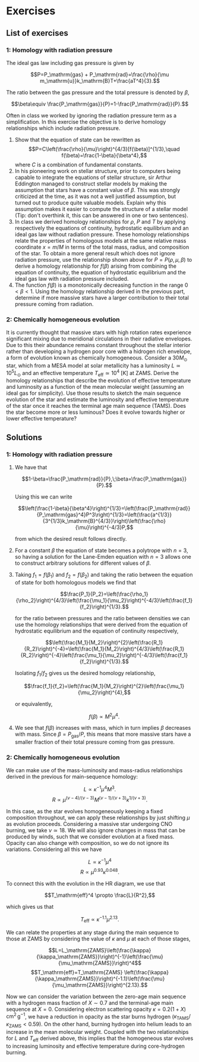 # Exercises

## List of exercises

### 1: Homology with radiation pressure
The ideal gas law including gas pressure is given by

$$P=P_\mathrm{gas} + P_\mathrm{rad}=\frac{\rho}{\mu m_\mathrm{u}}k_\mathrm{B}T+\frac{aT^4}{3}.$$

The ratio between the gas pressure and the total pressure is denoted by $\beta$,

$$\beta\equiv \frac{P_\mathrm{gas}}{P}=1-\frac{P_\mathrm{rad}}{P}.$$

Often in class we worked by ignoring the radiation pressure term as a simplification. In this exercise the objective is to derive homology relationships which include radiation pressure.

1. Show that the equation of state can be rewritten as
   $$P=C\left(\frac{\rho}{\mu}\right)^{4/3}[f(\beta)]^{1/3},\quad f(\beta)=\frac{1-\beta}{\beta^4},$$
   where $C$ is a combination of fundamental constants.
2. In his pioneering work on stellar structure, prior to computers being capable to integrate the equations of stellar structure, sir Arthur Eddington managed to construct stellar models by making the assumption that stars have a constant value of $\beta$. This was strongly criticized at the time, as it was not a well justified assumption, but turned out to produce quite valuable models. Explain why this assumption makes it easier to compute the structure of a stellar model (Tip: don't overthink it, this can be answered in one or two sentences).
3. In class we derived homology relationships for $\rho$, $P$ and $T$ by applying respectively the equations of continuity, hydrostatic equilibrium and an ideal gas law without radiation pressure. These homology relationships relate the properties of homologous models at the same relative mass coordinate $x=m/M$ in terms of the total mass, radius, and composition of the star.
   To obtain a more general result which does not ignore radiation pressure, use the relationship shown above for $P=P(\rho,\mu,\beta)$ to derive a homology relationship for $f(\beta)$ arising from combining the equation of continuity, the equation of hydrostatic equilibrium and the ideal gas law with radiation pressure included.
4. The function $f(\beta)$ is a monotonically decreasing function in the range $0<\beta<1$. Using the homology relationship derived in the previous part, determine if more massive stars have a larger contribution to their total pressure coming from radiation.

### 2: Chemically homogeneous evolution
It is currently thought that massive stars with high rotation rates experience significant mixing due to meridional circulations in their radiative envelopes. Due to this their abundance remains constant throughout the stellar interior rather than developing a hydrogen poor core with a hidrogen rich envelope, a form of evolution known as chemically homogeneous. Consider a $30M_\odot$ star, which from a MESA model at solar metallicity has a luminosity $L\simeq 10^5 L_\odot$ and an effective temperature $T_\mathrm{eff}\simeq 10^4\;[\mathrm{K}]$ at ZAMS. Derive the homology relationships that describe the evolution of effective temperature and luminosity as a function of the mean molecular weight (assuming an ideal gas for simplicity). Use those results to sketch the main sequence evolution of the star and estimate the luminosity and effective temperature of the star once it reaches the terminal age main sequence (TAMS). Does the star become more or less luminous? Does it evolve towards higher or lower effective temperature?

## Solutions

### 1: Homology with radiation pressure

1. We have that
   
   $$1-\beta=\frac{P_\mathrm{rad}}{P},\;\beta=\frac{P_\mathrm{gas}}{P}.$$

   Using this we can write

   $$\left(\frac{1-\beta}{\beta^4}\right)^{1/3}=\left(\frac{P_\mathrm{rad}}{P_\mathrm{gas}^4}P^3\right)^{1/3}=\left(\frac{a^{1/3}}{3^{1/3}k_\mathrm{B}^{4/3}}\right)\left(\frac{\rho}{\mu}\right)^{-4/3}P,$$

   from which the desired result follows directly.

2. For a constant $\beta$ the equation of state becomes a polytrope with $n=3$, so having a solution for the Lane-Emden equation with $n=3$ allows one to construct arbitrary solutions for different values of $\beta$.

3. Taking $f_1=f(\beta_1)$ and $f_2=f(\beta_2)$ and taking the ratio between the equation of state for both homologous models we find that

   $$\frac{P_1}{P_2}=\left(\frac{\rho_1}{\rho_2}\right)^{4/3}\left(\frac{\mu_1}{\mu_2}\right)^{-4/3}\left(\frac{f_1}{f_2}\right)^{1/3}.$$

   for the ratio between pressures and the ratio between densities we can use the homology relationships that were derived from the equation of hydrostatic equilibrium and the equation of continuity respectively,

   $$\left(\frac{M_1}{M_2}\right)^{2}\left(\frac{R_1}{R_2}\right)^{-4}=\left(\frac{M_1}{M_2}\right)^{4/3}\left(\frac{R_1}{R_2}\right)^{-4}\left(\frac{\mu_1}{\mu_2}\right)^{-4/3}\left(\frac{f_1}{f_2}\right)^{1/3}.$$

   Isolating $f_1/f_2$ gives us the desired homology relationship,

   $$\frac{f_1}{f_2}=\left(\frac{M_1}{M_2}\right)^{2}\left(\frac{\mu_1}{\mu_2}\right)^{4},$$

   or equivalently,

   $$f(\beta)\propto M^2\mu^4.$$

4. We see that $f(\beta)$ increases with mass, which in turn implies $\beta$ decreases with mass. Since $\beta=P_\mathrm{gas}/P$, this means that more massive stars have a smaller fraction of their total pressure coming from gas pressure.

### 2: Chemically homogeneous evolution

We can make use of the mass-luminosity and mass-radius relationships derived in the previous for main-sequence homology: 

$$L\propto \kappa^{-1}\mu^{4}M^3.$$
$$R\propto \mu^{(\nu-4)/(\nu-3)}M^{(\nu-1)/(\nu+3)}\kappa^{1/(\nu+3)}.$$

In this case, as the star evolves homogeneously keeping a fixed composition throughout, we can apply these relationships by just shifting $\mu$ as evolution proceeds. Considering a massive star undergoing CNO burning, we take $\nu\simeq 18$. We will also ignore changes in mass that can be produced by winds, such that we consider evolution at a fixed mass. Opacity can also change with composition, so we do not ignore its variations. Considering all this we have

$$L\propto \kappa^{-1}\mu^4$$
$$R\propto \mu^{0.93}\kappa^{0.048}.$$

To connect this with the evolution in the HR diagram, we use that

$$T_\mathrm{eff}^4 \propto \frac{L}{R^2},$$

which gives us that

$$T_\mathrm{eff}\propto \kappa^{-1.1}\mu^{2.13}.$$

We can relate the properties at any stage during the main sequence to those at ZAMS by considering the value of $\kappa$ and $\mu$ at each of those stages,

$$L=L_\mathrm{ZAMS}\left(\frac{\kappa}{\kappa_\mathrm{ZAMS}}\right)^{-1}\left(\frac{\mu}{\mu_\mathrm{ZAMS}}\right)^4$$
$$T_\mathrm{eff}=T_\mathrm{ZAMS} \left(\frac{\kappa}{\kappa_\mathrm{ZAMS}}\right)^{-1.1}\left(\frac{\mu}{\mu_\mathrm{ZAMS}}\right)^{2.13}.$$

Now we can consider the variation between the zero-age main sequence with a hydrogen mass fraction of $X\sim 0.7$ and the terminal-age main sequence at $X=0$. Considering electron scattering opacity $\kappa=0.2(1+X)\;\mathrm{cm^2\,g^{-1}}$, we have a reduction in opacity as the star burns hydrogen ($\kappa_\mathrm{TAMS}/\kappa_\mathrm{ZAMS}<0.59$). On the other hand, burning hydrogen into helium leads to an increase in the mean molecular weight. Coupled with the two relationships for $L$ and $T_\mathrm{eff}$ derived above, this implies that the homogeneous star evolves to increasing luminosity and effective temperature during core-hydrogen burning.